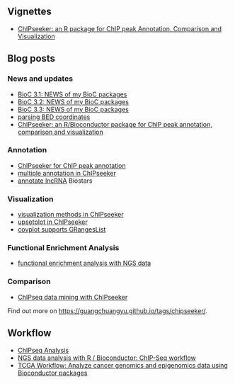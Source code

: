 <!-- AddToAny BEGIN -->
<div class="a2a_kit a2a_kit_size_32 a2a_default_style">
<a class="a2a_dd" href="//www.addtoany.com/share"></a>
<a class="a2a_button_facebook"></a>
<a class="a2a_button_twitter"></a>
<a class="a2a_button_google_plus"></a>
<a class="a2a_button_pinterest"></a>
<a class="a2a_button_reddit"></a>
<a class="a2a_button_sina_weibo"></a>
<a class="a2a_button_wechat"></a>
<a class="a2a_button_douban"></a>
</div>
<script async src="//static.addtoany.com/menu/page.js"></script>
<!-- AddToAny END -->

<link rel="stylesheet" href="https://guangchuangyu.github.io/css/font-awesome.min.css">


## <i class="fa fa-book"></i> Vignettes

+ [ChIPseeker: an R package for ChIP peak Annotation, Comparison and Visualization](https://bioconductor.org/packages/release/bioc/vignettes/ChIPseeker/inst/doc/ChIPseeker.html)


## <i class="fa fa-wordpress"></i> Blog posts

### <i class="fa fa-angle-double-right"></i> News and updates

+ [BioC 3.1: NEWS of my BioC packages](https://guangchuangyu.github.io/2015/04/news-of-my-bioc-packages)
+ [BioC 3.2: NEWS of my BioC packages](https://guangchuangyu.github.io/2015/10/news-of-my-bioc-packages)
+ [BioC 3.3: NEWS of my BioC packages](https://guangchuangyu.github.io/2016/05/news-of-my-bioc-packages)
+ [parsing BED coordinates](https://guangchuangyu.github.io/2015/08/parsing-bed-coordinates)
+ [ChIPseeker: an R/Bioconductor package for ChIP peak annotation, comparison and visualization](https://guangchuangyu.github.io/2015/07/chipseeker-an-r/bioconductor-package-for-chip-peak-annotation-comparison-and-visualization)


### <i class="fa fa-angle-double-right"></i> Annotation

+ [ChIPseeker for ChIP peak annotation](https://guangchuangyu.github.io/2014/04/chipseeker-for-chip-peak-annotation)
+ [multiple annotation in ChIPseeker](https://guangchuangyu.github.io/2014/10/multiple-annotation-in-chipseeker)
+ [annotate lncRNA](https://www.biostars.org/p/215069) <i class="fa fa-arrow-left"></i> Biostars

### <i class="fa fa-angle-double-right"></i> Visualization

+ [visualization methods in ChIPseeker](https://guangchuangyu.github.io/2014/04/visualization-methods-in-chipseeker)
+ [upsetplot in ChIPseeker](https://guangchuangyu.github.io/2015/07/upsetplot-in-chipseeker)
+ [covplot supports GRangesList](https://guangchuangyu.github.io/2016/02/covplot-supports-grangeslist)

### <i class="fa fa-angle-double-right"></i> Functional Enrichment Analysis

+ [functional enrichment analysis with NGS data](https://guangchuangyu.github.io/2015/08/functional-enrichment-analysis-with-ngs-data)

### <i class="fa fa-angle-double-right"></i> Comparison

+ [ChIPseq data mining with ChIPseeker](https://guangchuangyu.github.io/2015/10/chipseq-data-mining-with-chipseeker)

<i class="fa fa-hand-o-right"></i> Find out more on <https://guangchuangyu.github.io/tags/chipseeker/>.


## <i class="fa fa-gift"></i> Workflow

+ [ChIPseq Analysis](http://compbio.ucdenver.edu/Hunter_lab/Phang/resources/Tzu-Software/ChIPseq.Analysis.html)
+ [NGS data analysis with R / Bioconductor: ChIP-Seq workflow](http://biocluster.ucr.edu/~rkaundal/workshops/R_feb2016/ChIPseq/ChIPseq.html)
+ [TCGA Workflow: Analyze cancer genomics and epigenomics data using Bioconductor packages](http://f1000research.com/articles/5-1542/v1)
